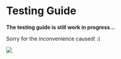 # Testing Guide

<strong class="article-contents">The testing guide is still work in progress...</strong>

<span>Sorry for the inconvenience caused! :(</span>

<img src="/images/catsorry.jpg" />